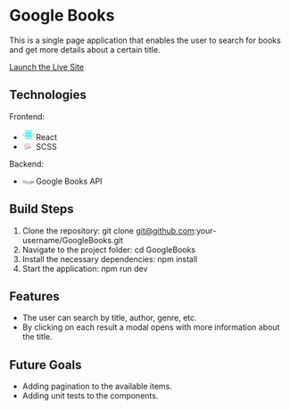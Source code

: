 # Google Books

This is a single page application that enables the user to search for books and get more details about a certain title.

[Launch the Live Site](https://zadbooks.netlify.app)

## Technologies

Frontend:

- <img src="./src/assets/React.png" alt="React Icon" width="20"> React
- <img src="./src/assets/Sass.png" alt="SCSS Icon" width="20"> SCSS

Backend:

- <img src="./src/assets/GoogleBooks.PNG" alt="GoogleBooks Icon" width="20"> Google Books API

## Build Steps

1. Clone the repository: git clone git@github.com:your-username/GoogleBooks.git
2. Navigate to the project folder: cd GoogleBooks
3. Install the necessary dependencies: npm install
4. Start the application: npm run dev

## Features

- The user can search by title, author, genre, etc.
- By clicking on each result a modal opens with more information about the title.

## Future Goals

- Adding pagination to the available items.
- Adding unit tests to the components.
